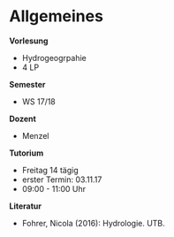 # Allgemeines

**Vorlesung**
- Hydrogeogrpahie
- 4 LP

**Semester**
- WS 17/18

**Dozent**
- Menzel

**Tutorium**
- Freitag 14 tägig
- erster Termin: 03.11.17
- 09:00 - 11:00 Uhr

**Literatur**
- Fohrer, Nicola (2016): Hydrologie. UTB. 

